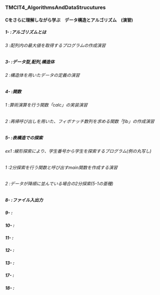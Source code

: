 ### TMCIT4_AlgorithmsAndDataStrucutures
#### Cをさらに理解しながら学ぶ　データ構造とアルゴリズム　(演習)
##### 1- :アルゴリズムとは
###### 3 :配列内の最大値を取得するプログラムの作成演習
##### 3- :データ型,配列,構造体
###### 2 :構造体を用いたデータの定義の演習
##### 4- :関数
###### 1 :算術演算を行う関数「calc」の実装演習
###### 2 :再帰呼び出しを用いた、フィボナッチ数列を求める関数「fib」の作成演習
##### 5- :表構造での探索
###### ex1 :線形探索により、学生番号から学生を探索するプログラム(例の丸写し)
###### 1 :2分探索を行う関数と呼び出すmain関数を作成する演習
###### 2 :データが降順に並んでいる場合の2分探索(5-1の亜種)
##### 8- :ファイル入出力
##### 9- :
##### 10- :
##### 11- :
##### 12- :
##### 13- :
##### 17- :
##### 18- :

